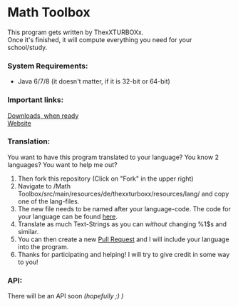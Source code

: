 # Math Toolbox
This program gets written by ThexXTURBOXx. <br>
Once it's finished, it will compute everything you need for your school/study. <br>

### System Requirements:
 - Java 6/7/8 (it doesn't matter, if it is 32-bit or 64-bit)

### Important links:
[Downloads, when ready](https://github.com/ThexXTURBOXx/Math-Toolbox/releases) <br>
[Website](http://thexxturboxx.github.io/Math-Toolbox) <br>

### Translation:
You want to have this program translated to your language? You know 2 languages? You want to help me out? <br>
1. Then fork this repository (Click on "Fork" in the upper right) <br>
2. Navigate to /Math Toolbox/src/main/resources/de/thexxturboxx/resources/lang/ and copy one of the lang-files. <br>
3. The new file needs to be named after your language-code. The code for your language can be found [here](http://minecraft.gamepedia.com/Language#Available_languages). <br>
4. Translate as much Text-Strings as you can *without* changing %1$s and similar. <br>
5. You can then create a new [Pull Request](https://github.com/ThexXTURBOXx/Math-Toolbox/compare) and I will include your language into the program. <br>
6. Thanks for participating and helping! I will try to give credit in some way to you!

### API:
There will be an API soon *(hopefully ;) )*
